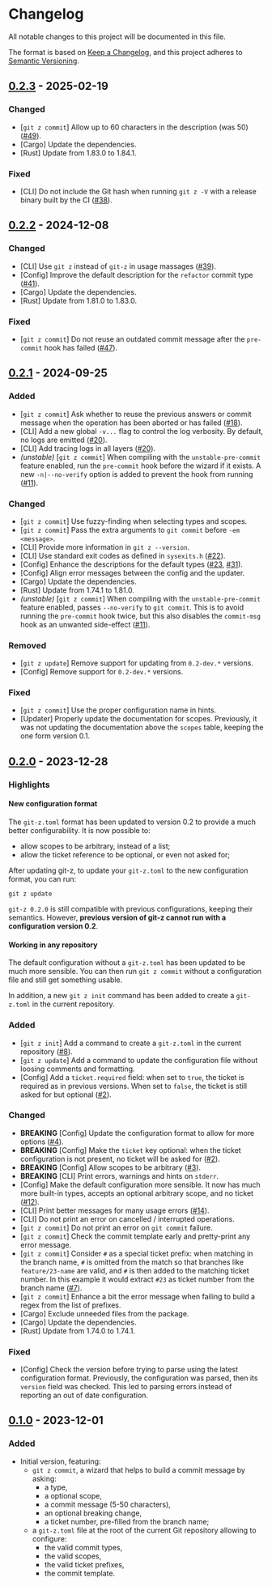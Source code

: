 # Changelog

All notable changes to this project will be documented in this file.

The format is based on [Keep a Changelog](https://keepachangelog.com/en/1.0.0/),
and this project adheres to [Semantic
Versioning](https://semver.org/spec/v2.0.0.html).

## [0.2.3] - 2025-02-19

### Changed

* [`git z commit`] Allow up to 60 characters in the description (was 50)
    ([#49]).
* [Cargo] Update the dependencies.
* [Rust] Update from 1.83.0 to 1.84.1.

### Fixed

* [CLI] Do not include the Git hash when running `git z -V` with a release
    binary built by the CI ([#38]).

[#38]: https://github.com/ejpcmac/git-z/issues/38
[#49]: https://github.com/ejpcmac/git-z/issues/49

## [0.2.2] - 2024-12-08

### Changed

* [CLI] Use `git z` instead of `git-z` in usage massages ([#39]).
* [Config] Improve the default description for the `refactor` commit type
    ([#41]).
* [Cargo] Update the dependencies.
* [Rust] Update from 1.81.0 to 1.83.0.

### Fixed

* [`git z commit`] Do not reuse an outdated commit message after the
    `pre-commit` hook has failed ([#47]).

[#39]: https://github.com/ejpcmac/git-z/issues/39
[#41]: https://github.com/ejpcmac/git-z/issues/41
[#47]: https://github.com/ejpcmac/git-z/issues/47

## [0.2.1] - 2024-09-25

### Added

* [`git z commit`] Ask whether to reuse the previous answers or commit message
    when the operation has been aborted or has failed ([#18]).
* [CLI] Add a new global `-v...` flag to control the log verbosity. By default,
    no logs are emitted ([#20]).
* [CLI] Add tracing logs in all layers ([#20]).
* *(unstable)* [`git z commit`] When compiling with the `unstable-pre-commit`
    feature enabled, run the `pre-commit` hook before the wizard if it exists. A
    new `-n|--no-verify` option is added to prevent the hook from running
    ([#11]).

### Changed

* [`git z commit`] Use fuzzy-finding when selecting types and scopes.
* [`git z commit`] Pass the extra arguments to `git commit` before `-em
    <message>`.
* [CLI] Provide more information in `git z --version`.
* [CLI] Use standard exit codes as defined in `sysexits.h` ([#22]).
* [Config] Enhance the descriptions for the default types ([#23], [#31]).
* [Config] Align error messages between the config and the updater.
* [Cargo] Update the dependencies.
* [Rust] Update from 1.74.1 to 1.81.0.
* *(unstable)* [`git z commit`] When compiling with the `unstable-pre-commit`
    feature enabled, passes `--no-verify` to `git commit`. This is to avoid
    running the `pre-commit` hook twice, but this also disables the `commit-msg`
    hook as an unwanted side-effect ([#11]).

### Removed

* [`git z update`] Remove support for updating from `0.2-dev.*` versions.
* [Config] Remove support for `0.2-dev.*` versions.

### Fixed

* [`git z commit`] Use the proper configuration name in hints.
* [Updater] Properly update the documentation for scopes. Previously, it was not
    updating the documentation above the `scopes` table, keeping the one form
    version 0.1.

[#18]: https://github.com/ejpcmac/git-z/issues/18
[#20]: https://github.com/ejpcmac/git-z/issues/20
[#22]: https://github.com/ejpcmac/git-z/issues/22
[#23]: https://github.com/ejpcmac/git-z/issues/23
[#31]: https://github.com/ejpcmac/git-z/issues/31

## [0.2.0] - 2023-12-28

### Highlights

#### New configuration format

The `git-z.toml` format has been updated to version 0.2 to provide a much better
configurability. It is now possible to:

* allow scopes to be arbitrary, instead of a list;
* allow the ticket reference to be optional, or even not asked for;

After updating git-z, to update your `git-z.toml` to the new configuration
format, you can run:

    git z update

`git-z 0.2.0` is still compatible with previous configurations, keeping their
semantics. However, **previous version of git-z cannot run with a configuration
version 0.2**.

#### Working in any repository

The default configuration without a `git-z.toml` has been updated to be much
more sensible. You can then run `git z commit` without a configuration file and
still get something usable.

In addition, a new `git z init` command has been added to create a `git-z.toml`
in the current repository.

### Added

* [`git z init`] Add a command to create a `git-z.toml` in the current
    repository ([#8]).
* [`git z update`] Add a command to update the configuration file without
    loosing comments and formatting.
* [Config] Add a `ticket.required` field: when set to `true`, the ticket is
    required as in previous versions. When set to `false`, the ticket is still
    asked for but optional ([#2]).

### Changed

* **BREAKING** [Config] Update the configuration format to allow for more
    options ([#4]).
* **BREAKING** [Config] Make the `ticket` key optional: when the ticket
    configuration is not present, no ticket will be asked for ([#2]).
* **BREAKING** [Config] Allow scopes to be arbitrary ([#3]).
* **BREAKING** [CLI] Print errors, warnings and hints on `stderr`.
* [Config] Make the default configuration more sensible. It now has much more
    built-in types, accepts an optional arbitrary scope, and no ticket ([#12]).
* [CLI] Print better messages for many usage errors ([#14]).
* [CLI] Do not print an error on cancelled / interrupted operations.
* [`git z commit`] Do not print an error on `git commit` failure.
* [`git z commit`] Check the commit template early and pretty-print any error
    message.
* [`git z commit`] Consider `#` as a special ticket prefix: when matching in the
    branch name, `#` is omitted from the match so that branches like
    `feature/23-name` are valid, and `#` is then added to the matching ticket
    number. In this example it would extract `#23` as ticket number from the
    branch name ([#7]).
* [`git z commit`] Enhance a bit the error message when failing to build a
    regex from the list of prefixes.
* [Cargo] Exclude unneeded files from the package.
* [Cargo] Update the dependencies.
* [Rust] Update from 1.74.0 to 1.74.1.

### Fixed

* [Config] Check the version before trying to parse using the latest
    configuration format. Previously, the configuration was parsed, then its
    `version` field was checked. This led to parsing errors instead of reporting
    an out of date configuration.

[#2]: https://github.com/ejpcmac/git-z/issues/2
[#3]: https://github.com/ejpcmac/git-z/issues/3
[#4]: https://github.com/ejpcmac/git-z/issues/4
[#7]: https://github.com/ejpcmac/git-z/issues/7
[#8]: https://github.com/ejpcmac/git-z/issues/8
[#11]: https://github.com/ejpcmac/git-z/issues/11
[#11]: https://github.com/ejpcmac/git-z/issues/11
[#12]: https://github.com/ejpcmac/git-z/issues/12
[#14]: https://github.com/ejpcmac/git-z/issues/14

## [0.1.0] - 2023-12-01

### Added

* Initial version, featuring:
    * `git z commit`, a wizard that helps to build a commit message by asking:
        * a type,
        * a optional scope,
        * a commit message (5-50 characters),
        * an optional breaking change,
        * a ticket number, pre-filled from the branch name;
    * a `git-z.toml` file at the root of the current Git repository allowing
        to configure:
        * the valid commit types,
        * the valid scopes,
        * the valid ticket prefixes,
        * the commit template.

[0.2.3]: https://github.com/ejpcmac/git-z/compare/v0.2.2...v0.2.3
[0.2.2]: https://github.com/ejpcmac/git-z/compare/v0.2.1...v0.2.2
[0.2.1]: https://github.com/ejpcmac/git-z/compare/v0.2.0...v0.2.1
[0.2.0]: https://github.com/ejpcmac/git-z/compare/v0.1.0...v0.2.0
[0.1.0]: https://github.com/ejpcmac/git-z/releases/tag/v0.1.0
